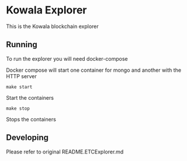 # Kowala Explorer

This is the Kowala blockchain explorer 


## Running

To run the explorer you will need docker-compose

Docker compose will start one container for mongo and another with the HTTP server

```
make start
```

Start the containers

```
make stop
```

Stops the containers


## Developing

Please refer to original README.ETCExplorer.md

